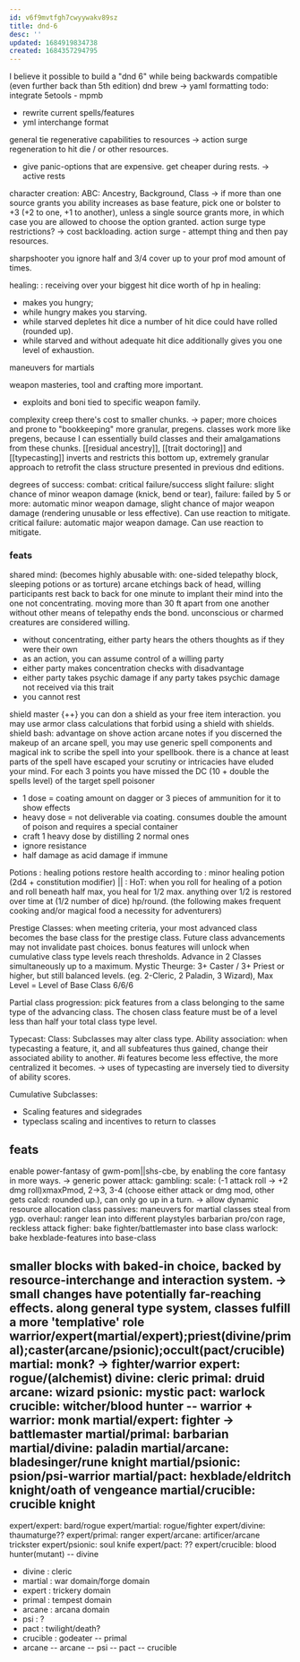 ```yaml
---
id: v6f9mvtfgh7cwyywakv89sz
title: dnd-6
desc: ''
updated: 1684919834738
created: 1684357294795
---
```

I believe it possible to build a "dnd 6" while being backwards compatible (even further back than 5th edition)
dnd brew -> yaml formatting
todo: integrate 5etools - mpmb
- rewrite current spells/features
- yml interchange format

general
tie regenerative capabilities to resources -> action surge regeneration to hit die / or other resources.
- give panic-options that are expensive. get cheaper during rests. -> active rests

character creation:
ABC: Ancestry, Background, Class
-> if more than one source grants you ability increases as base feature, pick one or bolster to +3 (+2 to one, +1 to another), unless a single source grants more, in which case you are allowed to choose the option granted.
action surge type restrictions?
-> cost backloading. action surge - attempt thing and then pay resources.

sharpshooter
you ignore half and 3/4 cover up to your prof mod amount of times.

healing:
: receiving over your biggest hit dice worth of hp in healing:
  - makes you hungry;
  - while hungry makes you starving.
  - while starved depletes hit dice a number of hit dice could have rolled (rounded up).
  - while starved and without adequate hit dice additionally gives you one level of exhaustion.

maneuvers for martials

weapon masteries, tool and crafting more important.
- exploits and boni tied to specific weapon family.

complexity creep
there's cost to smaller chunks. -> paper; more choices and prone to "bookkeeping"
more granular, pregens. classes work more like pregens, because I can essentially build classes and their amalgamations from these chunks.
[[residual ancestry]], [[trait doctoring]] and [[typecasting]] inverts and restricts this bottom up, extremely granular approach to retrofit the class structure presented in previous dnd editions.

degrees of success:
combat: critical failure/success
  slight failure: slight chance of minor weapon damage (knick, bend or tear),
  failure: failed by 5 or more: automatic minor weapon damage, slight chance of major weapon damage (rendering unusable or less effective). Can use reaction to mitigate.
  critical failure: automatic major weapon damage. Can use reaction to mitigate.

### feats
shared mind:
(becomes highly abusable with: one-sided telepathy block, sleeping potions or as torture)
arcane etchings back of head, willing participants rest back to back for one minute to implant their mind into the one not concentrating.
moving more than 30 ft apart from one another without other means of telepathy ends the bond.
unconscious or charmed creatures are considered willing.
  - without concentrating, either party hears the others thoughts as if they were their own
  - as an action, you can assume control of a willing party
  - either party makes concentration checks with disadvantage
  - either party takes psychic damage if any party takes psychic damage not received via this trait
  - you cannot rest

shield master
  {++}
  you can don a shield as your free item interaction.
  you may use armor class calculations that forbid using a shield with shields.
  shield bash: advantage on shove action
arcane notes
  if you discerned the makeup of an arcane spell, you may use generic spell components and magical ink to scribe the spell into your spellbook.
  there is a chance at least parts of the spell have escaped your scrutiny or intricacies have eluded your mind.
  For each 3 points you have missed the DC (10 + double the spells level) of the target spell
poisoner
- 1 dose = coating amount on dagger or 3 pieces of ammunition for it to show effects
- heavy dose = not deliverable via coating. consumes double the amount of poison and requires a special container
- craft 1 heavy dose by distilling 2 normal ones
- ignore resistance
- half damage as acid damage if immune

Potions
: healing potions restore health according to : minor healing potion (2d4 + constitution modifier) ||
: HoT: when you roll for healing of a potion and roll beneath half max, you heal for 1/2 max.
  anything over 1/2 is restored over time at (1/2 number of dice) hp/round.
(the following makes frequent cooking and/or magical food a necessity for adventurers)

Prestige Classes: when meeting criteria, your most advanced class becomes the base class for the prestige class. Future class advancements may not invalidate past choices.
  bonus features will unlock when cumulative class type levels reach thresholds.
  Advance in 2 Classes simultaneously up to a maximum.
  Mystic Theurge: 3+ Caster / 3+ Priest or higher, but still balanced levels. (eg. 2-Cleric, 2 Paladin, 3 Wizard), Max Level = Level of Base Class
    6/6/6

Partial class progression:
  pick features from a class belonging to the same type of the advancing class. The chosen class feature must be of a level less than half your total class type level.

Typecast:
  Class: Subclasses may alter class type.
  Ability association: when typecasting a feature, it, and all subfeatures thus gained, change their associated ability to another.
  #i features become less effective, the more centralized it becomes.
  -> uses of typecasting are inversely tied to diversity of ability scores.

Cumulative Subclasses:
  - Scaling features and sidegrades
  - typeclass scaling and incentives to return to classes

## feats
  enable power-fantasy of gwm-pom||shs-cbe, by enabling the core fantasy in more ways.
  -> generic power attack:
    gambling: scale: (-1 attack roll -> +2 dmg roll)xmaxPmod, 2->3, 3-4 (choose either attack or dmg mod, other gets calcd: rounded up.), can only go up in a turn.
  -> allow dynamic resource allocation
class passives:
  maneuvers for martial classes
  steal from ygp.
    overhaul:
      ranger
        lean into different playstyles
      barbarian
        pro/con rage, reckless attack
  figher: bake fighter/battlemaster into base class
  warlock: bake hexblade-features into base-class

smaller blocks with baked-in choice, backed by resource-interchange and interaction system.
-> small changes have potentially far-reaching effects.
along general type system, classes fulfill a more 'templative' role
warrior/expert(martial/expert);priest(divine/primal);caster(arcane/psionic);occult(pact/crucible)
  martial: monk? -> fighter/warrior
  expert: rogue/(alchemist)
  divine: cleric
  primal: druid
  arcane: wizard
  psionic: mystic
  pact: warlock
  crucible: witcher/blood hunter
  -- warrior
    + warrior: monk
  martial/expert: fighter -> battlemaster
  martial/primal: barbarian
  martial/divine: paladin
  martial/arcane: bladesinger/rune knight
  martial/psionic: psion/psi-warrior
  martial/pact: hexblade/eldritch knight/oath of vengeance
  martial/crucible: crucible knight
  --
  expert/expert: bard/rogue
  expert/martial: rogue/fighter
  expert/divine: thaumaturge??
  expert/primal: ranger
  expert/arcane: artificer/arcane trickster
  expert/psionic: soul knife
  expert/pact: ??
  expert/crucible: blood hunter(mutant)
  -- divine
  + divine : cleric
  + martial : war domain/forge domain
  + expert : trickery domain
  + primal : tempest domain
  + arcane : arcana domain
  + psi : ?
  + pact : twilight/death?
  + crucible : godeater
  -- primal
  + arcane
  -- arcane
  -- psi
  -- pact
  -- crucible